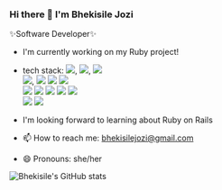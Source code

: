 ### Hi there 👋 I'm Bhekisile Jozi 
✨Software Developer✨


- I'm currently working on my Ruby project!

- tech stack: <img src='https://img.shields.io/badge/CSS3-1572B6?style=for-the-badge&logo=css3&logoColor=white'>,
              <img src="https://img.shields.io/badge/tailwindcss%20-%2338B2AC.svg?&style=for-the-badge&logo=tailwind-css&logoColor=white"/>,
              <img src="https://img.shields.io/badge/bootstrap%20-%23563D7C.svg?&style=for-the-badge&logo=bootstrap&logoColor=white"/> <br />
             <img src='https://img.shields.io/badge/HTML5-E34F26?style=for-the-badge&logo=html5&logoColor=white'>,
             <img src='https://img.shields.io/badge/JavaScript-323330?style=for-the-badge&logo=javascript&logoColor=F7DF1E'>
             <img src="https://img.shields.io/badge/webpack%20-%238DD6F9.svg?&style=for-the-badge&logo=webpack&logoColor=black" />
             <img src='https://img.shields.io/badge/React-20232A?style=for-the-badge&logo=react&logoColor=61DAFB'> <br />
             <img src='https://img.shields.io/badge/Redux-593D88?style=for-the-badge&logo=redux&logoColor=white'>
             <img src='	https://img.shields.io/badge/React_Router-CA4245?style=for-the-badge&logo=react-router&logoColor=white'>
             <img src='https://img.shields.io/badge/PostgreSQL-316192?style=for-the-badge&logo=postgresql&logoColor=white'>
             <img src='https://img.shields.io/badge/Jest-323330?style=for-the-badge&logo=Jest&logoColor=white'>
             <img src='https://img.shields.io/badge/testing%20library-323330?style=for-the-badge&logo=testing-library&logoColor=red'> <br />
             <img src="https://img.shields.io/badge/ruby-%23CC342D.svg?&style=for-the-badge&logo=ruby&logoColor=white"/>
             <img src='https://img.shields.io/badge/Code-Ruby_on_Rails-informational?style=flat&logo=Ruby-On-Rails&color=CC0000'>
             
- I'm looking forward to learning about Ruby on Rails
- 📫 How to reach me: bhekisilejozi@gmail.com
- 😄 Pronouns: she/her


![Bhekisile's GitHub stats](https://github-readme-stats.vercel.app/api?username=bhekisile&show_icons=true&theme=radical)
